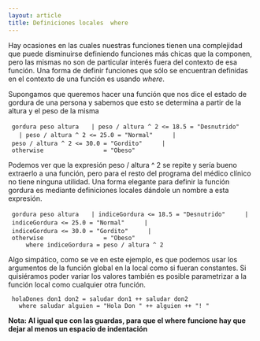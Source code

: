 ```yaml
---
layout: article
title: Definiciones locales  where 
---
```

Hay ocasiones en las cuales nuestras funciones tienen una complejidad que puede disminuirse definiendo funciones más chicas que la componen, pero las mismas no son de particular interés fuera del contexto de esa función. Una forma de definir funciones que sólo se encuentran definidas en el contexto de una función es usando *where*.

Supongamos que queremos hacer una función que nos dice el estado de gordura de una persona y sabemos que esto se determina a partir de la altura y el peso de la misma

` gordura peso altura`
`   | peso / altura ^ 2 <= 18.5 = "Desnutrido"  `
`   | peso / altura ^ 2 <= 25.0 = "Normal"  `
`   | peso / altura ^ 2 <= 30.0 = "Gordito"  `
`   | otherwise                 = "Obeso"  `

Podemos ver que la expresión peso / altura ^ 2 se repite y sería bueno extraerlo a una función, pero para el resto del programa del médico clínico no tiene ninguna utilidad. Una forma elegante para definir la función gordura es mediante definiciones locales dándole un nombre a esta expresión.

` gordura peso altura`
`   | indiceGordura <= 18.5 = "Desnutrido"  `
`   | indiceGordura <= 25.0 = "Normal"  `
`   | indiceGordura <= 30.0 = "Gordito"  `
`   | otherwise                 = "Obeso"  `
`     where indiceGordura = peso / altura ^ 2`

Algo simpático, como se ve en este ejemplo, es que podemos usar los argumentos de la función global en la local como si fueran constantes. Si quisiéramos poder variar los valores también es posible parametrizar a la función local como cualquier otra función.

` holaDones don1 don2 = saludar don1 ++ saludar don2`
`   where saludar alguien = "Hola Don " ++ alguien ++ "! "`

**Nota: Al igual que con las guardas, para que el where funcione hay que dejar al menos un espacio de indentación**
